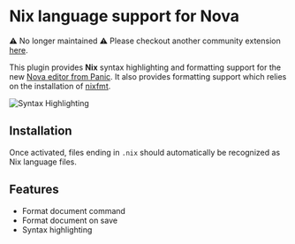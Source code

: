 # Nix language support for Nova

⚠️ No longer maintained ⚠️ Please checkout another community extension [here](https://extensions.panic.com/extensions/org.flyx/org.flyx.nix/). 

This plugin provides **Nix** syntax highlighting and formatting support for the new [Nova editor from Panic](https://panic.com/nova/). It also provides formatting support which relies on the installation of [nixfmt](https://github.com/serokell/nixfmt).

<img src="https://user-images.githubusercontent.com/9221098/126008293-b9bb930c-0cf4-4536-97d6-7fcbfa81b76e.png" alt="Syntax Highlighting" />

## Installation

Once activated, files ending in `.nix` should automatically be recognized as Nix language files.

## Features

- Format document command
- Format document on save
- Syntax highlighting
